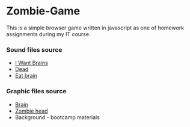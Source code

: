 # Zombie-Game

This is a simple browser game written in javascript as one of homework assignments during my IT course.

### Sound files source

* [I Want Brains](http://soundbible.com/1028-I-Want-Brains.html)
* [Dead](http://soundbible.com/1033-Zombie-In-Pain.html)
* [Eat brain](http://soundbible.com/976-Eating.html)

### Graphic files source

* [Brain](http://clipart-library.com/clipart/940259.htm)
* [Zombie head](http://marcosparafotosgratis.blogspot.com/2016/08/wallpaper-plantas-contra-zombies-buena.html)
* Background - bootcamp materials
